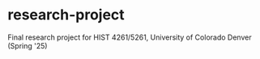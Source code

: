 # research-project
Final research project for HIST 4261/5261, University of Colorado Denver (Spring '25)

